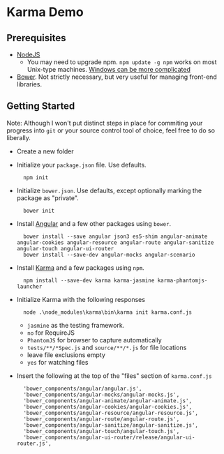 # Karma Demo

## Prerequisites

* [NodeJS](http://nodejs.org/)
    * You may need to upgrade npm. `npm update -g npm` works on most Unix-type machines. [Windows can be more complicated][1]
* [Bower][2]. Not strictly necessary, but very useful for managing front-end libraries.

## Getting Started

Note: Although I won't put distinct steps in place for commiting your progress into `git` or your source control tool of choice, feel free to do so liberally.

* Create a new folder
* Initialize your `package.json` file. Use defaults.

        npm init

* Initialize `bower.json`. Use defaults, except optionally marking the package as "private".

        bower init

* Install [Angular][3] and a few other packages using `bower`.

        bower install --save angular json3 es5-shim angular-animate angular-cookies angular-resource angular-route angular-sanitize angular-touch angular-ui-router
        bower install --save-dev angular-mocks angular-scenario

* Install [Karma][4] and a few packages using `npm`.

        npm install --save-dev karma karma-jasmine karma-phantomjs-launcher

* Initialize Karma with the following responses
        
        node .\node_modules\karma\bin\karma init karma.conf.js

    * `jasmine` as the testing framework.
    * `no` for RequireJS
    * `PhantomJS` for browser to capture automatically
    * `tests/**/*Spec.js` and `source/**/*.js` for file locations
    * leave file exclusions empty
    * `yes` for watching files

* Insert the following at the top of the "files" section of `karma.conf.js`

        'bower_components/angular/angular.js',
        'bower_components/angular-mocks/angular-mocks.js',
        'bower_components/angular-animate/angular-animate.js',
        'bower_components/angular-cookies/angular-cookies.js',
        'bower_components/angular-resource/angular-resource.js',
        'bower_components/angular-route/angular-route.js',
        'bower_components/angular-sanitize/angular-sanitize.js',
        'bower_components/angular-touch/angular-touch.js',
        'bower_components/angular-ui-router/release/angular-ui-router.js',

[1]: https://github.com/npm/npm/wiki/Troubleshooting#upgrading-on-windows
[2]: http://bower.io/
[3]: https://angularjs.org/
[4]: http://karma-runner.github.io/0.12/index.html
